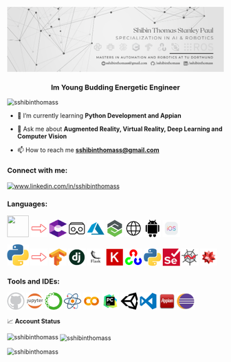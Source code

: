 ![Logo](https://raw.githubusercontent.com/sshibinthomass/sshibinthomass/main/Shibin.png)

<h3 align="center">Im Young Budding Energetic Engineer</h3>

<p align="left"> <img src="https://komarev.com/ghpvc/?username=sshibinthomass&label=Profile%20views&color=0e75b6&style=flat" alt="sshibinthomass" /> </p>

- 🌱 I’m currently learning **Python Development and Appian**

- 💬 Ask me about **Augmented Reality, Virtual Reality, Deep Learning and Computer Vision**

- 📫 How to reach me **sshibinthomass@gmail.com**

<h3 align="left">Connect with me:</h3>
<p align="left">
<a href="www.linkedin.com/in/sshibinthomass" target="blank"><img align="center" src="https://cdn.jsdelivr.net/npm/simple-icons@3.0.1/icons/linkedin.svg" alt="www.linkedin.com/in/sshibinthomass" height="30" width="40" /></a>
</p>


<h3 align="left">Languages:</h3>
<p align="left"> 
<a href="#"><img src="https://img.icons8.com/ios-filled/100/000000/unity.png" width="50" height="50"/></a>
<a href="#"><img src="https://github.com/sshibinthomass/sshibinthomass/blob/main/Icons/Arrow.png" width="40" height="40"/></a>
<a href="#"><img src="https://github.com/sshibinthomass/sshibinthomass/blob/main/Icons/google-arcore.svg" width="40" height="40"/></a>
<a href="#"><img src="https://github.com/sshibinthomass/sshibinthomass/blob/main/Icons/Google VR-icon.png" width="40" height="40"/></a>
<a href="#"><img src="https://github.com/sshibinthomass/sshibinthomass/blob/main/Icons/azure.png" width="40" height="40"></a>
<a href="#"><img src="https://github.com/sshibinthomass/sshibinthomass/blob/main/Icons/vuforia.png" width="40" height="40"></a>
<a href="#"><img src="https://github.com/sshibinthomass/sshibinthomass/blob/main/Icons/web.png" width="40" height="40"></a>
<a href="#"><img src="https://github.com/sshibinthomass/sshibinthomass/blob/main/Icons/android(500x500).png" width="40" height="40"></a>
<a href="#"><img src="https://github.com/sshibinthomass/sshibinthomass/blob/main/Icons/ios(480x480).png" width="40" height="40"></a>
</p>

<p align="left"> 
<a href="#"><img src="https://github.com/sshibinthomass/sshibinthomass/blob/main/Icons/python(514x512)-5.12(100.38x100).png" width="50" height="50"></a>
<a href="#"><img src="https://github.com/sshibinthomass/sshibinthomass/blob/main/Icons/Arrow.png" width="40" height="40"/></a>
<a href="#"><img src="https://github.com/sshibinthomass/sshibinthomass/blob/main/Icons/python/Tensorflow.png" width="40" height="40"/></a>
<a href="#"><img src="https://github.com/sshibinthomass/sshibinthomass/blob/main/Icons/python/django.jpg" width="40" height="40"/></a>
<a href="#"><img src="https://github.com/sshibinthomass/sshibinthomass/blob/main/Icons/python/flask.png" width="40" height="40"/></a>
<a href="#"><img src="https://github.com/sshibinthomass/sshibinthomass/blob/main/Icons/python/keras.png" width="40" height="40"/></a>
<a href="#"><img src="https://github.com/sshibinthomass/sshibinthomass/blob/main/Icons/python/opencv.png" width="40" height="40"/></a>
<a href="#"><img src="https://github.com/sshibinthomass/sshibinthomass/blob/main/Icons/python/python.png" width="40" height="40"/></a>
<a href="#"><img src="https://github.com/sshibinthomass/sshibinthomass/blob/main/Icons/python/selenium.png" width="40" height="40"/></a>
<a href="#"><img src="https://github.com/sshibinthomass/sshibinthomass/blob/main/Icons/python/spyder.png" width="40" height="40"/></a>
<a href="#"><img src="https://github.com/sshibinthomass/sshibinthomass/blob/main/Icons/python/wolfram-alpha.webp" width="40" height="40"/></a>
</p>

<h3 align="left">Tools and IDEs:</h3>
<p align="left"> 
<a href="#"><img src="https://github.com/sshibinthomass/sshibinthomass/blob/main/Icons/Tools/github.webp" width="40" height="40"/></a>
<a href="#"><img src="https://github.com/sshibinthomass/sshibinthomass/blob/main/Icons/Tools/jupyter.png" width="40" height="40"/></a>
<a href="#"><img src="https://github.com/sshibinthomass/sshibinthomass/blob/main/Icons/Tools/anaconda.png" width="40" height="40"/></a>
<a href="#"><img src="https://github.com/sshibinthomass/sshibinthomass/blob/main/Icons/Tools/atom.png" width="40" height="40"/></a>
<a href="#"><img src="https://github.com/sshibinthomass/sshibinthomass/blob/main/Icons/Tools/colab.png" width="40" height="40"/></a>
<a href="#"><img src="https://github.com/sshibinthomass/sshibinthomass/blob/main/Icons/Tools/pycharm.png" width="40" height="40"/></a>
<a href="#"><img src="https://github.com/sshibinthomass/sshibinthomass/blob/main/Icons/Tools/unity.webp" width="40" height="40"/></a>
<a href="#"><img src="https://github.com/sshibinthomass/sshibinthomass/blob/main/Icons/Tools/vscode.png" width="40" height="40"/></a>
<a href="#"><img src="https://github.com/sshibinthomass/sshibinthomass/blob/main/Icons/Tools/Appian.png" width="40" height="40"/></a>
<a href="#"><img src="https://github.com/sshibinthomass/sshibinthomass/blob/main/Icons/Tools/eclipse.png" width="40" height="40"/></a>
</p>

📈 **Account Status**
<p><img align="left" src="https://github-readme-stats.vercel.app/api/top-langs?username=sshibinthomass&show_icons=true&theme=dracula&locale=en&layout=compact" alt="sshibinthomass" /></p>
<p>&nbsp;<img align="center" src="https://github-readme-stats.vercel.app/api?username=sshibinthomass&show_icons=true&theme=tokyonight&locale=en" alt="sshibinthomass" /></p>

<p><img align="center" src="https://github-readme-streak-stats.herokuapp.com/?user=sshibinthomass&theme=dark" alt="sshibinthomass" /></p>
